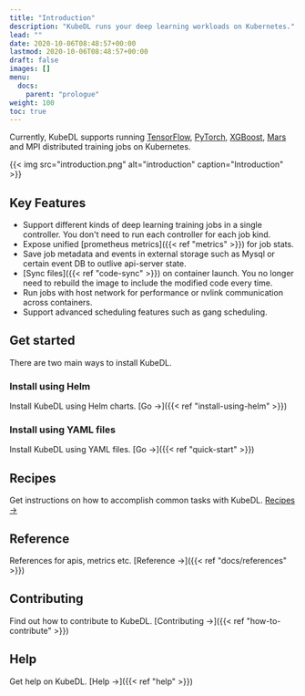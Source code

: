 ```yaml
---
title: "Introduction"
description: "KubeDL runs your deep learning workloads on Kubernetes."
lead: ""
date: 2020-10-06T08:48:57+00:00
lastmod: 2020-10-06T08:48:57+00:00
draft: false
images: []
menu:
  docs:
    parent: "prologue"
weight: 100
toc: true
---
```

Currently, KubeDL supports running [TensorFlow](https://github.com/tensorflow/tensorflow), [PyTorch](https://github.com/pytorch/pytorch),
[XGBoost](https://github.com/dmlc/xgboost), [Mars](https://github.com/mars-project/mars) and MPI distributed training jobs on Kubernetes.

{{< img src="introduction.png" alt="introduction" caption="Introduction" >}}

## Key Features
- Support different kinds of deep learning training jobs in a single controller. You don't need to run each controller for each job kind.
- Expose unified [prometheus metrics]({{< ref "metrics" >}}) for job stats.
- Save job metadata and events in external storage such as Mysql or certain event DB to outlive api-server state.
- [Sync files]({{< ref "code-sync" >}}) on container launch. You no longer need to rebuild the image to include the modified code every time.
- Run jobs with host network for performance or nvlink communication across containers.
- Support advanced scheduling features such as gang scheduling.

## Get started

There are two main ways to install KubeDL.

### Install using Helm

Install KubeDL using Helm charts. [Go →]({{< ref "install-using-helm" >}})


### Install using YAML files

Install KubeDL using YAML files. [Go →]({{< ref "quick-start" >}})

## Recipes

Get instructions on how to accomplish common tasks with KubeDL. [Recipes →](https://getdoks.org/docs/recipes/project-configuration/)

## Reference

References for apis, metrics etc. [Reference →]({{< ref "docs/references" >}})

## Contributing

Find out how to contribute to KubeDL. [Contributing →]({{< ref "how-to-contribute" >}})

## Help

Get help on KubeDL. [Help →]({{< ref "help" >}})


